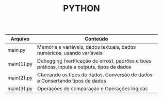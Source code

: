 <div align="center">
<h1>PYTHON</h1><br><br> </div>

Arquivo | Conteúdo
--------|-----------
main.py | Memória e variáveis, dados textuais, dados numéricos, usando variáveis  <br>
main(1).py | Debugging (verificação de erros), padrões e boas práticas, inputs e outputs, tipos de dados <br>
main(2).py | Checando os tipos de dados, Conversão de dados e Consertando tipos de dados <br>
main(3).py | Operações de comparação e Operações lógicas <br>
